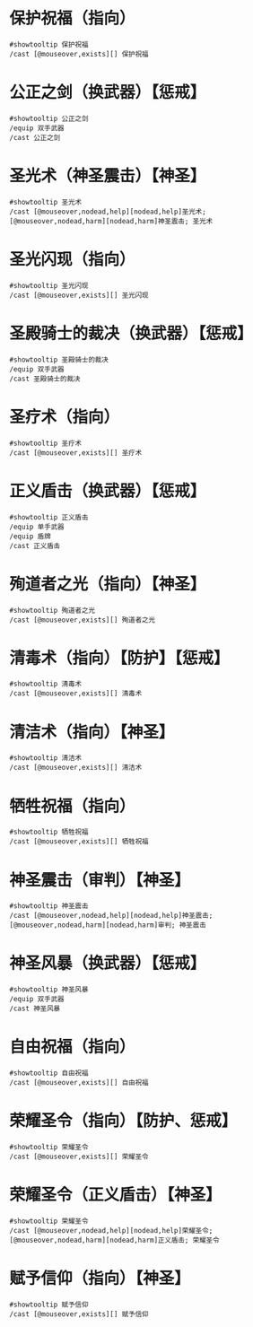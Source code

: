 # 保护祝福（指向）
```
#showtooltip 保护祝福
/cast [@mouseover,exists][] 保护祝福
```

# 公正之剑（换武器）【惩戒】
```
#showtooltip 公正之剑
/equip 双手武器
/cast 公正之剑
```

# 圣光术（神圣震击）【神圣】
```
#showtooltip 圣光术
/cast [@mouseover,nodead,help][nodead,help]圣光术; [@mouseover,nodead,harm][nodead,harm]神圣震击; 圣光术
```

# 圣光闪现（指向）
```
#showtooltip 圣光闪现
/cast [@mouseover,exists][] 圣光闪现
```

# 圣殿骑士的裁决（换武器）【惩戒】
```
#showtooltip 圣殿骑士的裁决
/equip 双手武器
/cast 圣殿骑士的裁决
```

# 圣疗术（指向）
```
#showtooltip 圣疗术
/cast [@mouseover,exists][] 圣疗术
```

# 正义盾击（换武器）【惩戒】
```
#showtooltip 正义盾击
/equip 单手武器
/equip 盾牌
/cast 正义盾击
```

# 殉道者之光（指向）【神圣】
```
#showtooltip 殉道者之光
/cast [@mouseover,exists][] 殉道者之光
```

# 清毒术（指向）【防护】【惩戒】
```
#showtooltip 清毒术
/cast [@mouseover,exists][] 清毒术
```

# 清洁术（指向）【神圣】
```
#showtooltip 清洁术
/cast [@mouseover,exists][] 清洁术
```

# 牺牲祝福（指向）
```
#showtooltip 牺牲祝福
/cast [@mouseover,exists][] 牺牲祝福
```

# 神圣震击（审判）【神圣】
```
#showtooltip 神圣震击
/cast [@mouseover,nodead,help][nodead,help]神圣震击; [@mouseover,nodead,harm][nodead,harm]审判; 神圣震击
```

# 神圣风暴（换武器）【惩戒】
```
#showtooltip 神圣风暴
/equip 双手武器
/cast 神圣风暴
```

# 自由祝福（指向）
```
#showtooltip 自由祝福
/cast [@mouseover,exists][] 自由祝福
```

# 荣耀圣令（指向）【防护、惩戒】
```
#showtooltip 荣耀圣令
/cast [@mouseover,exists][] 荣耀圣令
```

# 荣耀圣令（正义盾击）【神圣】
```
#showtooltip 荣耀圣令
/cast [@mouseover,nodead,help][nodead,help]荣耀圣令; [@mouseover,nodead,harm][nodead,harm]正义盾击; 荣耀圣令
```

# 赋予信仰（指向）【神圣】
```
#showtooltip 赋予信仰
/cast [@mouseover,exists][] 赋予信仰
```